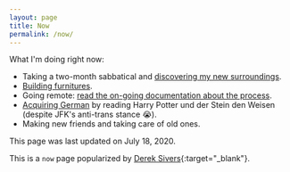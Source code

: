 ```yaml
---
layout: page
title: Now
permalink: /now/
---
```


What I'm doing right now:

- Taking a two-month sabbatical and [discovering my new surroundings]({{site.baseurl}}/scribbles/#2020-07-11).
- [Building furnitures]({{site.baseurl}}/scribbles/#2020-07-18).
- Going remote: [read the on-going documentation about the process]({{site.baseurl}}/going-remote-live-documentation/).
- [Acquiring German]({{site.baseurl}}/scribbles/#2020-06-17) by reading Harry Potter und der Stein den Weisen (despite JFK's anti-trans stance 😭).
- Making new friends and taking care of old ones.

This page was last updated on July 18, 2020.

This is a `now` page popularized by [Derek Sivers](https://sivers.org/now){:target="\_blank"}.
